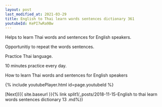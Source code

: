 ```yaml
---
layout: post
last_modified_at: 2021-03-29
title: English to Thai learn words sentences dictionary 361 
youtubeId: KePI7wRa9Bw
---
```

 
 
Helps to learn Thai words and sentences for English speakers.

Opportunitiy to repeat the words sentences. 

Practice Thai language. 
 
10 minutes practice every day. 
 
How to learn Thai words and sentences for English speakers 
 
{% include youtubePlayer.html id=page.youtubeId %}
 
 
[Next]({{ site.baseurl }}{% link  split1/_posts/2018-11-15-English to thai learn words sentences dictionary 13 .md%})
 
